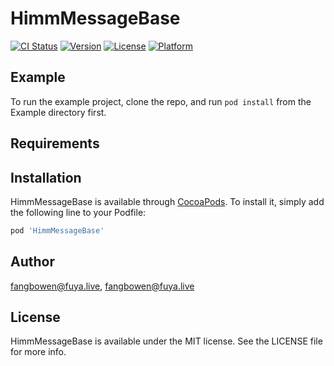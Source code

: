 # HimmMessageBase

[![CI Status](https://img.shields.io/travis/fangbowen@fuya.live/HimmMessageBase.svg?style=flat)](https://travis-ci.org/fangbowen@fuya.live/HimmMessageBase)
[![Version](https://img.shields.io/cocoapods/v/HimmMessageBase.svg?style=flat)](https://cocoapods.org/pods/HimmMessageBase)
[![License](https://img.shields.io/cocoapods/l/HimmMessageBase.svg?style=flat)](https://cocoapods.org/pods/HimmMessageBase)
[![Platform](https://img.shields.io/cocoapods/p/HimmMessageBase.svg?style=flat)](https://cocoapods.org/pods/HimmMessageBase)

## Example

To run the example project, clone the repo, and run `pod install` from the Example directory first.

## Requirements

## Installation

HimmMessageBase is available through [CocoaPods](https://cocoapods.org). To install
it, simply add the following line to your Podfile:

```ruby
pod 'HimmMessageBase'
```

## Author

fangbowen@fuya.live, fangbowen@fuya.live

## License

HimmMessageBase is available under the MIT license. See the LICENSE file for more info.
